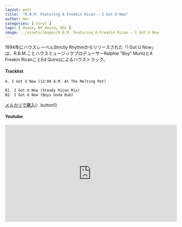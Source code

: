 ```yaml
---
layout: post
title:  "R.B.M. Featuring A Freakin Rican – I Got U Now"
author: mmr
categories: [ Vinyl ]
tags: [ House, NY House, 90s ]
image: ../assets/images/R.B.M. Featuring A Freakin Rican – I Got U Now.webp
---
```


1994年にハウスレーベルStrictly Rhythmからリリースされた「I Got U Now」は、R.B.M.ことハウスミュージックプロデューサーRalphie "Boy" MunizとA Freakin RicanことEd Quirozによるハウストラック。

#### Tracklist
```md
A. I Got U Now (12:00 A.M. At The Melting Pot)

B1. I Got U Now (Steady Rican Mix)
B2. I Got U Now (Boys Unda Dub)
```

[メルカリで購入](https://jp.mercari.com/item/m82648872817?afid=6142608987){: .button1}

#### Youtube 
<iframe width="560" height="315" src="https://www.youtube.com/embed/cUELco2lZHw?si=fQjV5Yyexhv_HaS0" title="YouTube video player" frameborder="0" allow="accelerometer; autoplay; clipboard-write; encrypted-media; gyroscope; picture-in-picture; web-share" referrerpolicy="strict-origin-when-cross-origin" allowfullscreen></iframe>